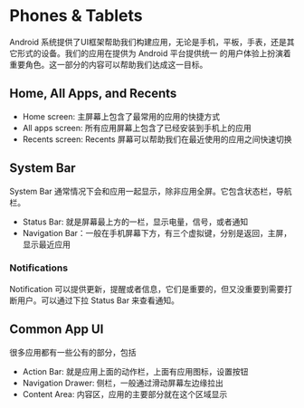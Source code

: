 # Phones & Tablets 

Android 系统提供了UI框架帮助我们构建应用，无论是手机，平板，手表，还是其它形式的设备。我们的应用在提供为 Android 平台提供统一
的用户体验上扮演着重要角色。这一部分的内容可以帮助我们达成这一目标。

## Home, All Apps, and Recents

* Home screen: 主屏幕上包含了最常用的应用的快捷方式
* All apps screen: 所有应用屏幕上包含了已经安装到手机上的应用
* Recents screen: Recents 屏幕可以帮助我们在最近使用的应用之间快速切换

## System Bar

System Bar 通常情况下会和应用一起显示，除非应用全屏。它包含状态栏，导航栏。

* Status Bar: 就是屏幕最上方的一栏，显示电量，信号，或者通知
* Navigation Bar：一般在手机屏幕下方，有三个虚拟键，分别是返回，主屏，显示最近应用

### Notifications

Notification 可以提供更新，提醒或者信息，它们是重要的，但又没重要到需要打断用户。可以通过下拉 Status Bar 来查看通知。

## Common App UI

很多应用都有一些公有的部分，包括 

* Action Bar: 就是应用上面的动作栏，上面有应用图标，设置按钮
* Navigation Drawer: 侧栏，一般通过滑动屏幕左边缘拉出
* Content Area: 内容区，应用的主要部分就在这个区域显示
